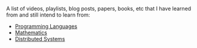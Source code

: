 A list of videos, playlists, blog posts, papers, books, etc that I have learned from and still intend to learn from:

  - [Programming Languages](https://github.com/awalterschulze/learning/blob/master/ProgrammingLanguages.md)
  - [Mathematics](https://github.com/awalterschulze/learning/blob/master/Mathematics.md)
  - [Distributed Systems](https://github.com/awalterschulze/learning/blob/master/DistributedSystems.md)
